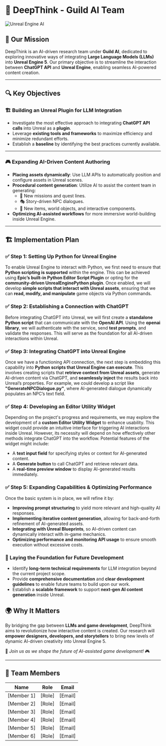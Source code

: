 # 🌟 DeepThink - Guild AI Team

![Unreal Engine AI](https://source.unsplash.com/1600x400/?technology,ai,unreal)

## 🎯 Our Mission

DeepThink is an AI-driven research team under **Guild AI**, dedicated to exploring innovative ways of integrating **Large Language Models (LLMs)** into **Unreal Engine 5**. Our primary objective is to streamline the interaction between **ChatGPT API** and **Unreal Engine**, enabling seamless AI-powered content creation.

---

## 🔍 Key Objectives

### 🏗️ **Building an Unreal Plugin for LLM Integration**
- Investigate the most effective approach to integrating **ChatGPT API calls** into Unreal as a **plugin**.
- Leverage **existing tools and frameworks** to maximize efficiency and minimize redundant efforts.
- Establish a **baseline** by identifying the best practices currently available.

---

### 🎮 **Expanding AI-Driven Content Authoring**
- **Placing assets dynamically**: Use LLM APIs to automatically position and configure assets in Unreal scenes.
- **Procedural content generation**: Utilize AI to assist the content team in generating:
  - 📜 New missions and quest lines.
  - 🎭 Story-driven NPC dialogues.
  - 🎁 New items, world objects, and interactive components.
- **Optimizing AI-assisted workflows** for more immersive world-building inside Unreal Engine.

---

## 🏗 Implementation Plan

### ✅ Step 1: Setting Up Python for Unreal Engine
To enable Unreal Engine to interact with Python, we first need to ensure that **Python scripting is supported** within the engine. This can be achieved using **Epic’s built-in Python Editor Script Plugin** or opting for the **community-driven UnrealEnginePython plugin**. Once enabled, we will develop **simple scripts that interact with Unreal assets**, ensuring that we can **read, modify, and manipulate** game objects via Python commands.

### ✅ Step 2: Establishing a Connection with ChatGPT
Before integrating ChatGPT into Unreal, we will first create a **standalone Python script** that can communicate with the **OpenAI API**. Using the **openai library**, we will authenticate with the service, send **test prompts**, and validate the responses. This will serve as the foundation for all AI-driven interactions within Unreal.

### ✅ Step 3: Integrating ChatGPT into Unreal Engine
Once we have a functioning API connection, the next step is embedding this capability into **Python scripts that Unreal Engine can execute**. This involves creating scripts that **retrieve context from Unreal assets**, generate AI-driven content via ChatGPT, and **seamlessly inject** the results back into Unreal’s properties. For example, we could develop a script like **"GenerateNPCDialogue.py"**, where AI-generated dialogue dynamically populates an NPC’s text field.

### ✅ Step 4: Developing an Editor Utility Widget
Depending on the project's progress and requirements, we may explore the development of a **custom Editor Utility Widget** to enhance usability. This widget could provide an intuitive interface for triggering AI interactions inside Unreal. However, its necessity will depend on how effectively other methods integrate ChatGPT into the workflow. Potential features of the widget might include:
- A **text input field** for specifying styles or context for AI-generated content.
- A **Generate button** to call ChatGPT and retrieve relevant data.
- A **real-time preview window** to display AI-generated results immediately.

### ✅ Step 5: Expanding Capabilities & Optimizing Performance
Once the basic system is in place, we will refine it by:
- **Improving prompt structuring** to yield more relevant and high-quality AI responses.
- **Implementing iterative content generation**, allowing for back-and-forth refinement of AI-generated assets.
- **Integrating with Unreal Blueprints**, so AI-driven content can dynamically interact with in-game mechanics.
- **Optimizing performance and monitoring API usage** to ensure smooth execution without excessive costs.

### 🚀 **Laying the Foundation for Future Development**
- Identify **long-term technical requirements** for LLM integration beyond the current project scope.
- Provide **comprehensive documentation** and **clear development guidelines** to enable future teams to build upon our work.
- Establish a **scalable framework** to support **next-gen AI content generation** inside Unreal.

## 🌍 Why It Matters
By bridging the gap between **LLMs and game development**, DeepThink aims to revolutionize how interactive content is created. Our research will **empower designers, developers, and storytellers** to bring new levels of dynamic AI-driven creativity into Unreal Engine 5. 

🚀 *Join us as we shape the future of AI-assisted game development!* 🎮

---

## 👥 Team Members
| Name | Role | Email |
|------|------|-------|
| [Member 1] | [Role] | [Email] |
| [Member 2] | [Role] | [Email] |
| [Member 3] | [Role] | [Email] |
| [Member 4] | [Role] | [Email] |
| [Member 5] | [Role] | [Email] |
| [Member 6] | [Role] | [Email] |
